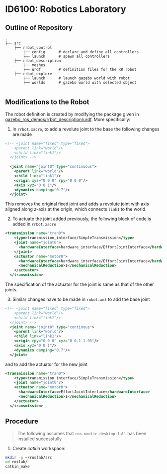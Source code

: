 # ID6100: Robotics Laboratory

## Outline of Repository

```
.
├── src
    ├── rrbot_control
        ├── config      # declare and define all controllers
        ├── launch      # spawn all controllers
    ├── rrbot_description
        ├── meshes      
        ├── urdf        # definition files for the RR robot
    ├── rrbot_explore
        ├── launch      # launch gazebo world with robot
        ├── worlds      # gazebo world with selected object
        
```

## Modifications to the Robot
The robot definition is created by modifying the package given in [gazebo_ros_demos/rrbot_description/urdf](https://github.com/ros-simulation/gazebo_ros_demos/tree/kinetic-devel/rrbot_description/urdf). More specifically:
1. In `rrbot.xacro`, to add a revolute joint to the base the following changes are made
```xml
<!-- <joint name="fixed" type="fixed">
    <parent link="world"/>
    <child link="link1"/>
  </joint> -->
  
  <joint name="joint0" type="continuous">
    <parent link="world"/>
    <child link="link1"/>
    <origin xyz="0 0 0" rpy="0 0 0"/>
    <axis xyz="0 0 1"/>
    <dynamics damping="0.7"/>
  </joint>
``` 
This removes the original fixed joint and adds a revolute joint with axis aligned along $z$-axis at the origin, which connects `link1` to the world.

2. To actuate the joint added previously, the following block of code is added in `rrbot.xacro`
```xml
<transmission name="tran0">
    <type>transmission_interface/SimpleTransmission</type>
    <joint name="joint0">
      <hardwareInterface>hardware_interface/EffortJointInterface</hardwareInterface>
    </joint>
    <actuator name="motor0">
      <hardwareInterface>hardware_interface/EffortJointInterface</hardwareInterface>
      <mechanicalReduction>1</mechanicalReduction>
    </actuator>
  </transmission>
```
The specification of the actuator for the joint is same as that of the other joints.

3. Similar changes have to be made in `robot.xml` to add the base joint
```xml
<!-- <joint name="fixed" type="fixed">
    <parent link="world"/>
    <child link="link1"/>
  </joint> -->
  <joint name="joint0" type="continous">
    <parent link="world"/>
    <child link="link1"/>
    <origin rpy="0 0 0" xyz="0 0.1 1.95"/>
    <axis xyz="0 0 1"/>
    <dynamics damping="0.7"/>
  </joint>
```

and to add the actuator for the new joint
```xml
<transmission name="tran0">
    <type>transmission_interface/SimpleTransmission</type>
    <joint name="joint0"/>
    <actuator name="motor0">
      <hardwareInterface>EffortJointInterface</hardwareInterface>
      <mechanicalReduction>1</mechanicalReduction>
    </actuator>
  </transmission>
```

## Procedure
> The following assumes that `ros-noetic-desktop-full` has been installed successfully

1. Create *catkin* workspace:
 ```bash
 mkdir -p ~/roslab/src
 cd roslab/
 catkin_make
 ```

